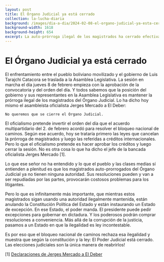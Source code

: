 ```yaml
---
layout: post
title: El Órgano Judicial ya está cerrado
collection: la-lucha-diaria
background: /images/dia-a-dia/2024-02-08-el-organo-judicial-ya-esta-cerrado.png
background-width: 1618
background-height: 654
excerpt: La auto-prórroga ilegal de los magistrados ha cerrado efectivamente el Órgano Judicial desde el 2. de enero.
---
```


# El Órgano Judicial ya está cerrado
El enfrentamiento entre el pueblo boliviano movilizado y el gobierno de Luis Tarajchi Catacora se traslada a la Asamblea Legislativa. La sesión en marcha el día jueves 8 de febrero empieza con la aprobación de la convocatoria y del orden del día. Y todos sabemos que la posición del gobierno y sus representantes en la Asamblea Legislativa es mantener la prórroga ilegal de los magistrados del Órgano Judicial. Lo ha dicho hoy mismo el asambleísta oficialista Jerges Mercado a El Deber:

```
No queremos que se cierre el Órgano Judicial.
```

El oficialismo pretende invertir el orden del día que el acuerdo multipartidario del 2. de febrero acordó para resolver el bloqueo nacional de caminos. Según ese acuerdo, hoy se trataría primero las leyes que cancelan la prórroga de magistrados y luego las referidas a créditos internacionales. Pero lo que el oficialismo pretende es hacer aprobar los créditos y luego cerrar la sesión. No es otra cosa lo que ha dicho el jefe de la bancada oficialista Jerges Mercado [1].

Lo que ese señor no ha entendido y lo que el pueblo y las clases medias sí entienden a plenitud es que los magistrados auto-prorrogados del Órgano Judicial ya no tienen ninguna autoridad. Sus resoluciones pueden y van a ser repudiadas por las partes, provocarán costosos problemas para los litigantes.

Pero lo que es infinitamente más importante, que mientras estos magistrados sigan usando una autoridad ilegalmente mantenida, están anulando la Constitución Política del Estado y están instaurando un Estado de excepción. En ese Estado, el poder manda. El presidente puede pedir excepciones para gobernar en dictadura. Y los poderosos podrán comprar resoluciones a conveniencia. Más allá de la corrupción de la justicia, pasamos a un Estado en que la ilegalidad es ley incontestable.

Es por eso que el bloqueo nacional de caminos rechaza esa ilegalidad y muestra que según la constitución y la ley: El Poder Judicial está cerrado. Las elecciones judiciales son la única manera de reabrirlos!

[1] <a href="https://eldeber.com.bo/pais/no-queremos-que-se-cierre-el-organo-judicial-la-respuesta-de-jerges-mercado-ante-el-debate-sobre-el-_356125" target="_blank">Declaraciones de Jerges Mercado a El Deber</a>
